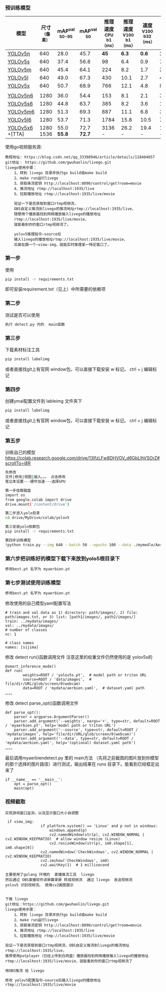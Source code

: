 ### 预训练模型
| 模型                                                                                             | 尺寸<br><sup>（像素） | mAP<sup>val<br>50-95 | mAP<sup>val<br>50 | 推理速度<br><sup>CPU b1<br>（ms） | 推理速度<br><sup>V100 b1<br>（ms） | 速度<br><sup>V100 b32<br>（ms） | 参数量<br><sup>(M) | FLOPs<br><sup>@640 (B) |
| ---------------------------------------------------------------------------------------------- | --------------- | -------------------- | ----------------- | --------------------------- | ---------------------------- | --------------------------- | --------------- | ---------------------- |
| [YOLOv5n](https://github.com/ultralytics/yolov5/releases/download/v7.0/yolov5n.pt)             | 640             | 28.0                 | 45.7              | **45**                      | **6.3**                      | **0.6**                     | **1.9**         | **4.5**                |
| [YOLOv5s](https://github.com/ultralytics/yolov5/releases/download/v7.0/yolov5s.pt)             | 640             | 37.4                 | 56.8              | 98                          | 6.4                          | 0.9                         | 7.2             | 16.5                   |
| [YOLOv5m](https://github.com/ultralytics/yolov5/releases/download/v7.0/yolov5m.pt)             | 640             | 45.4                 | 64.1              | 224                         | 8.2                          | 1.7                         | 21.2            | 49.0                   |
| [YOLOv5l](https://github.com/ultralytics/yolov5/releases/download/v7.0/yolov5l.pt)             | 640             | 49.0                 | 67.3              | 430                         | 10.1                         | 2.7                         | 46.5            | 109.1                  |
| [YOLOv5x](https://github.com/ultralytics/yolov5/releases/download/v7.0/yolov5x.pt)             | 640             | 50.7                 | 68.9              | 766                         | 12.1                         | 4.8                         | 86.7            | 205.7                  |
|                                                                                                |                 |                      |                   |                             |                              |                             |                 |                        |
| [YOLOv5n6](https://github.com/ultralytics/yolov5/releases/download/v7.0/yolov5n6.pt)           | 1280            | 36.0                 | 54.4              | 153                         | 8.1                          | 2.1                         | 3.2             | 4.6                    |
| [YOLOv5s6](https://github.com/ultralytics/yolov5/releases/download/v7.0/yolov5s6.pt)           | 1280            | 44.8                 | 63.7              | 385                         | 8.2                          | 3.6                         | 12.6            | 16.8                   |
| [YOLOv5m6](https://github.com/ultralytics/yolov5/releases/download/v7.0/yolov5m6.pt)           | 1280            | 51.3                 | 69.3              | 887                         | 11.1                         | 6.8                         | 35.7            | 50.0                   |
| [YOLOv5l6](https://github.com/ultralytics/yolov5/releases/download/v7.0/yolov5l6.pt)           | 1280            | 53.7                 | 71.3              | 1784                        | 15.8                         | 10.5                        | 76.8            | 111.4                  |
| [YOLOv5x6](https://github.com/ultralytics/yolov5/releases/download/v7.0/yolov5x6.pt)<br>+[TTA] | 1280<br>1536    | 55.0<br>**55.8**     | 72.7<br>**72.7**  | 3136<br>-                   | 26.2<br>-                    | 19.4<br>-                   | 140.7<br>-      | 209.8<br>-             |

使用go视频服务源:

```angular2html
教程地址: https://blog.csdn.net/qq_33398946/article/details/118404857
git地址： https://github.com/gwuhaolin/livego.git
livego使用步骤：
    1、转到 livego 目录并执行go build或make build
    2、make run运行livego   
    3、获取串流密钥 http://localhost:8090/control/get?room=movie
    4、推流地址 rtmp://localhost:1935/live
    5、拉取播放地址 rtmp://localhost:1935/live/movie

    验证一下是否获取到窗口rtmp视频流，
    OBS自定义推流到livego的推流地址rtmp://localhost:1935/live，
    随便用个播放器找到网络播放输入livego的播放地址
    rtmp://localhost:1935/live/movie，
    就能看到你的窗口rtmp视频流了。
    
    yolov5推理指令–source后
    输入livego的播放地址rtmp://localhost:1935/live/movie，
    后面在跟一个–view-img，就能实时推理某一特定窗口了。
```


### 第一步
使用
```bash 
pip install -r requirements.txt
```
即可安装requirement.txt（见上）中所需要的依赖项
### 第二步
测试是否可以使用
```bash 
执行 detect.py 内的  main函数
```
### 第三步
下载素材标注工具
```bash 
pip install labelimg
```
或者直接找git上有官网 window包，可以直接下载安装
w 标记。  ctrl + j 编辑标记
### 第四步
创建ymal配置文件到 lableimg 文件夹下
```bash 
pip install labelimg
```
或者直接找git上有官网 window包，可以直接下载安装
w 标记。  ctrl + j 编辑标记

### 第五步
训练自己的模型
https://colab.research.google.com/drive/13lfzLFw8DHVOV_d6GbLIhVSOrZ#scrollTo=i8R
```bash 
先修改
文件|修改|视图|插入。。。 点击修改
笔记本设置---硬件加速---选择GPU

第一步挂载磁盘
import os
from google.colab import drive
drive.mount('/content/drive')

第二步进入yolo目录
cd drive/MyDrive/colab/yolov5

第三安装yolo依赖包
pip install -r requirements.txt

第四步训练模型
!python train.py --img 640 --batch 50 --epochs 100 --data ./mymodle/Aerbien_caiji.yaml --weights yolov5s.pt --nosave --cache

```

### 第六步把训练好的模型下载下来放到yolo5根目录下
```bash 
修改best.pt 名字为 myaerbien.pt
```
### 第七步测试使用训练模型
```bash 
修改best.pt 名字为 myaerbien.pt
```
修改使用的自己模型yaml配置写法
```angular2html
# train and val data as 1) directory: path/images/, 2) file: path/images.txt, or 3) list: [path1/images/, path2/images/]
train: ../mydata/images/
val: ../mydata/images/
# number of classes
nc: 1

# class names
names: [sijima]
```
修改 detect run()函数调用文件  注意这里的权重文件仍然使用的是 yolov5s的
```angular2html
@smart_inference_mode()
def run(
        weights=ROOT / 'yolov5s.pt',  # model path or triton URL
        source=ROOT / 'data/images',  # file/dir/URL/glob/screen/0(webcam)
        data=ROOT / 'mydata/aerbien.yaml',  # dataset.yaml path
。。。。
```
修改 detect parse_opt()函数调用文件
```angular2html
def parse_opt():
    parser = argparse.ArgumentParser()
    parser.add_argument('--weights', nargs='+', type=str, default=ROOT / 'myaerbien.pt', help='model path or triton URL')
    parser.add_argument('--source', type=str, default=ROOT / 'mydata/images', help='file/dir/URL/glob/screen/0(webcam)')
    parser.add_argument('--data', type=str, default=ROOT / 'mydata/aerbien.yaml', help='(optional) dataset.yaml path')
。。。。
```
最后调用myaerbiendetect.py 里的 main方法 （先将之前截图的图片放到你模型的那个选择的图片路径）进行测试，输出结果在 runs 目录下。能看到已经框定出来了
```angular2html
if __name__ == '__main__':
    opt = parse_opt()
    main(opt)
```

### 视频截取
```angular2html
实现游戏窗口监测，以及显示窗口大小自调整

 if view_img:
                if platform.system() == 'Linux' and p not in windows:
                    windows.append(p)
                    cv2.namedWindow(str(p), cv2.WINDOW_NORMAL | cv2.WINDOW_KEEPRATIO)  # allow window resize (Linux)
                    cv2.resizeWindow(str(p), im0.shape[1], im0.shape[0])
                cv2.namedWindow('CheckWindows', cv2.WINDOW_NORMAL | cv2.WINDOW_KEEPRATIO)
                cv2.imshow('CheckWindows', im0)
                cv2.waitKey(1)  # 1 millisecond
```
```angular2html
主要使用了golang 环境的  直播推流工具  livego
然后通过 OBS直播软件讲屏幕录屏 转成视频流  通过 livego  发送视频流
yolov5 识别视频流。 使用cv2画图展示


下载 livego 
git地址：https://github.com/gwuhaolin/livego.git
livego使用步骤：
	1、转到 livego 目录并执行go build或make build
	2、make run运行livego
	3、获取串流密钥 http://localhost:8090/control/get?room=movie
	4、推流地址 rtmp://localhost:1935/live
	5、拉取播放地址 rtmp://localhost:1935/live/movie

验证一下是否获取到窗口rtmp视频流，OBS自定义推流到livego的推流地址rtmp://localhost:1935/live，
推荐使用potplayer（已经上传到白网盘）播放器找到网络播放输入livego的播放地址rtmp://localhost:1935/live/movie，就能看到你的窗口rtmp视频流了

用OBS推流 给 livego

修改 yolov5配置指令–source后输入livego的播放地址rtmp://localhost:1935/live/movie
```